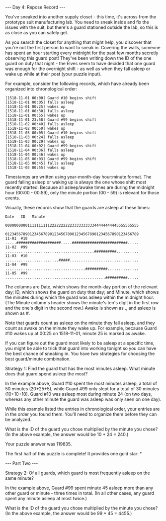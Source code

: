 --- Day 4: Repose Record ---

You've sneaked into another supply closet - this time, it's across from the prototype suit manufacturing lab. You need to sneak inside and fix the issues with the suit, but there's a guard stationed outside the lab, so this is as close as you can safely get.

As you search the closet for anything that might help, you discover that you're not the first person to want to sneak in. Covering the walls, someone has spent an hour starting every midnight for the past few months secretly observing this guard post! They've been writing down the ID of the one guard on duty that night - the Elves seem to have decided that one guard was enough for the overnight shift - as well as when they fall asleep or wake up while at their post (your puzzle input).

For example, consider the following records, which have already been organized into chronological order:

```
[1518-11-01 00:00] Guard #10 begins shift
[1518-11-01 00:05] falls asleep
[1518-11-01 00:25] wakes up
[1518-11-01 00:30] falls asleep
[1518-11-01 00:55] wakes up
[1518-11-01 23:58] Guard #99 begins shift
[1518-11-02 00:40] falls asleep
[1518-11-02 00:50] wakes up
[1518-11-03 00:05] Guard #10 begins shift
[1518-11-03 00:24] falls asleep
[1518-11-03 00:29] wakes up
[1518-11-04 00:02] Guard #99 begins shift
[1518-11-04 00:36] falls asleep
[1518-11-04 00:46] wakes up
[1518-11-05 00:03] Guard #99 begins shift
[1518-11-05 00:45] falls asleep
[1518-11-05 00:55] wakes up
```

Timestamps are written using year-month-day hour:minute format. The guard falling asleep or waking up is always the one whose shift most recently started. Because all asleep/awake times are during the midnight hour (00:00 - 00:59), only the minute portion (00 - 59) is relevant for those events.

Visually, these records show that the guards are asleep at these times:

```
Date   ID   Minute
            000000000011111111112222222222333333333344444444445555555555
            012345678901234567890123456789012345678901234567890123456789
11-01  #10  .....####################.....#########################.....
11-02  #99  ........................................##########..........
11-03  #10  ........................#####...............................
11-04  #99  ....................................##########..............
11-05  #99  .............................................##########.....
```

The columns are Date, which shows the month-day portion of the relevant day; ID, which shows the guard on duty that day; and Minute, which shows the minutes during which the guard was asleep within the midnight hour. (The Minute column's header shows the minute's ten's digit in the first row and the one's digit in the second row.) Awake is shown as ., and asleep is shown as #.

Note that guards count as asleep on the minute they fall asleep, and they count as awake on the minute they wake up. For example, because Guard #10 wakes up at 00:25 on 1518-11-01, minute 25 is marked as awake.

If you can figure out the guard most likely to be asleep at a specific time, you might be able to trick that guard into working tonight so you can have the best chance of sneaking in. You have two strategies for choosing the best guard/minute combination.

Strategy 1: Find the guard that has the most minutes asleep. What minute does that guard spend asleep the most?

In the example above, Guard #10 spent the most minutes asleep, a total of 50 minutes (20+25+5), while Guard #99 only slept for a total of 30 minutes (10+10+10). Guard #10 was asleep most during minute 24 (on two days, whereas any other minute the guard was asleep was only seen on one day).

While this example listed the entries in chronological order, your entries are in the order you found them. You'll need to organize them before they can be analyzed.

What is the ID of the guard you chose multiplied by the minute you chose? (In the above example, the answer would be 10 * 24 = 240.)

Your puzzle answer was 119835.

The first half of this puzzle is complete! It provides one gold star: *

--- Part Two ---

Strategy 2: Of all guards, which guard is most frequently asleep on the same minute?

In the example above, Guard #99 spent minute 45 asleep more than any other guard or minute - three times in total. (In all other cases, any guard spent any minute asleep at most twice.)

What is the ID of the guard you chose multiplied by the minute you chose? (In the above example, the answer would be 99 * 45 = 4455.)